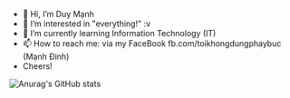 - 👋 Hi, I’m Duy Mạnh
- 👀 I’m interested in "everything!" :v
- 🌱 I’m currently learning Information Technology (IT)
- 📫 How to reach me: via my FaceBook fb.com/toikhongdungphaybuc (Mạnh Đinh)
- Cheers! 


![Anurag's GitHub stats](https://github-readme-stats.vercel.app/api?username=duymanh3602&show_icons=true&theme=vue)

<!---
duymanh3602/duymanh3602 is a ✨ special ✨ repository because its `README.md` (this file) appears on your GitHub profile.
You can click the Preview link to take a look at your changes.
--->
